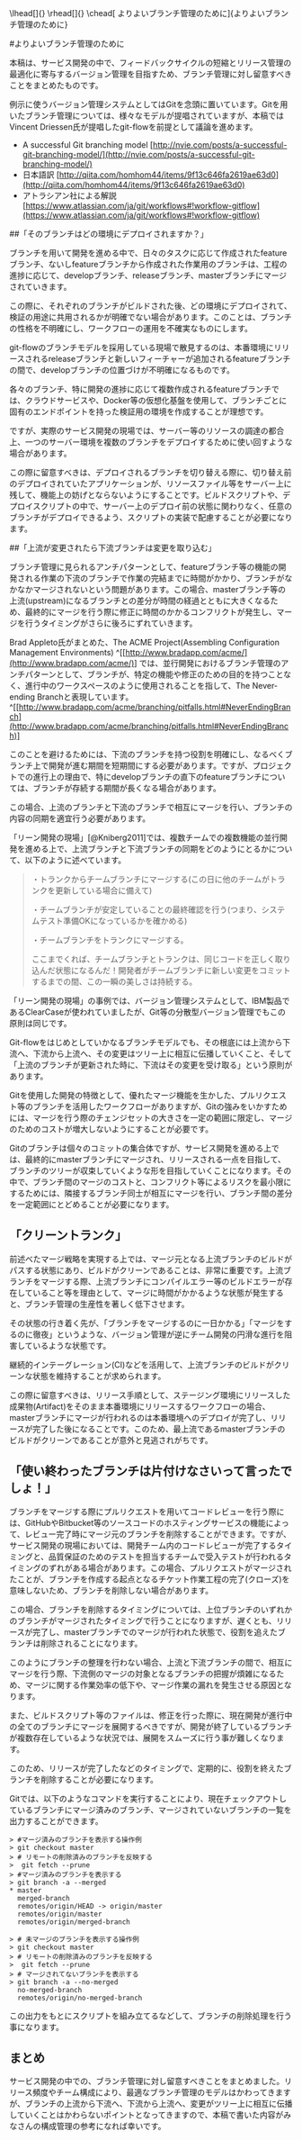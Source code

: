 \lhead[]{}
\rhead[]{}
\chead[ よりよいブランチ管理のために]{よりよいブランチ管理のために}

#よりよいブランチ管理のために

本稿は、サービス開発の中で、フィードバックサイクルの短縮とリリース管理の最適化に寄与するバージョン管理を目指すため、ブランチ管理に対し留意すべきことをまとめたものです。

例示に使うバージョン管理システムとしてはGitを念頭に置いています。Gitを用いたブランチ管理については、様々なモデルが提唱されていますが、本稿ではVincent Driessen氏が提唱したgit-flowを前提として議論を進めます。

- A successful Git branching model [http://nvie.com/posts/a-successful-git-branching-model/](http://nvie.com/posts/a-successful-git-branching-model/)
- 日本語訳 [http://qiita.com/homhom44/items/9f13c646fa2619ae63d0](http://qiita.com/homhom44/items/9f13c646fa2619ae63d0)
- アトラシアン社による解説 [https://www.atlassian.com/ja/git/workflows#!workflow-gitflow](https://www.atlassian.com/ja/git/workflows#!workflow-gitflow)

##「そのブランチはどの環境にデプロイされますか？」

ブランチを用いて開発を進める中で、日々のタスクに応じて作成されたfeatureブランチ、ないしfeatureブランチから作成された作業用のブランチは、工程の進捗に応じて、developブランチ、releaseブランチ、masterブランチにマージされていきます。

この際に、それぞれのブランチがビルドされた後、どの環境にデプロイされて、検証の用途に共用されるかが明確でない場合があります。このことは、ブランチの性格を不明確にし、ワークフローの運用を不確実なものにします。

git-flowのブランチモデルを採用している現場で散見するのは、本番環境にリリースされるreleaseブランチと新しいフィーチャーが追加されるfeatureブランチの間で、developブランチの位置づけが不明確になるものです。

各々のブランチ、特に開発の進捗に応じて複数作成されるfeatureブランチでは、クラウドサービスや、Docker等の仮想化基盤を使用して、ブランチごとに固有のエンドポイントを持った検証用の環境を作成することが理想です。

ですが、実際のサービス開発の現場では、サーバー等のリソースの調達の都合上、一つのサーバー環境を複数のブランチをデプロイするために使い回すような場合があります。

この際に留意すべきは、デプロイされるブランチを切り替える際に、切り替え前のデプロイされていたアプリケーションが、リソースファイル等をサーバー上に残して、機能上の妨げとならないようにすることです。ビルドスクリプトや、デプロイスクリプトの中で、サーバー上のデプロイ前の状態に関わりなく、任意のブランチがデプロイできるよう、スクリプトの実装で配慮することが必要になります。


##「上流が変更されたら下流ブランチは変更を取り込む」

ブランチ管理に見られるアンチパターンとして、featureブランチ等の機能の開発される作業の下流のブランチで作業の完結までに時間がかかり、ブランチがなかなかマージされないという問題があります。この場合、masterブランチ等の上流(upstream)になるブランチとの差分が時間の経過とともに大きくなるため、最終的にマージを行う際に修正に時間のかかるコンフリクトが発生し、マージを行うタイミングがさらに後ろにずれていきます。

Brad Appleto氏がまとめた、The ACME Project(Assembling Configuration Management Environments) ^[[http://www.bradapp.com/acme/](http://www.bradapp.com/acme/)] では、並行開発におけるブランチ管理のアンチパターンとして、ブランチが、特定の機能や修正のための目的を持つことなく、進行中のワークスペースのように使用されることを指して、The Never-ending Branchと表現しています。^[[http://www.bradapp.com/acme/branching/pitfalls.html#NeverEndingBranch](http://www.bradapp.com/acme/branching/pitfalls.html#NeverEndingBranch)]

このことを避けるためには、下流のブランチを持つ役割を明確にし、なるべくブランチ上で開発が進む期間を短期間にする必要があります。ですが、プロジェクトでの進行上の理由で、特にdevelopブランチの直下のfeatureブランチについては、ブランチが存続する期間が長くなる場合があります。

この場合、上流のブランチと下流のブランチで相互にマージを行い、ブランチの内容の同期を適宜行う必要があります。

「リーン開発の現場」[@Kniberg2011]では、複数チームでの複数機能の並行開発を進める上で、上流ブランチと下流ブランチの同期をどのようにとるかについて、以下のように述べています。

>	・トランクからチームブランチにマージする(この日に他のチームがトランクを更新している場合に備えて)
>
>	・チームブランチが安定していることの最終確認を行う(つまり、システムテスト準備OKになっているかを確かめる)
>
>	・チームブランチをトランクにマージする。
>
> ここまでくれば、チームブランチとトランクは、同じコードを正しく取り込んだ状態になるんだ！開発者がチームブランチに新しい変更をコミットするまでの間、この一瞬の美しさは持続する。

「リーン開発の現場」の事例では、バージョン管理システムとして、IBM製品であるClearCaseが使われていましたが、Git等の分散型バージョン管理でもこの原則は同じです。

Git-flowをはじめとしていかなるブランチモデルでも、その根底には上流から下流へ、下流から上流へ、その変更はツリー上に相互に伝播していくこと、そして「上流のブランチが更新された時に、下流はその変更を受け取る」という原則があります。

Gitを使用した開発の特徴として、優れたマージ機能を生かした、プルリクエスト等のブランチを活用したワークフローがありますが、Gitの強みをいかすためには、マージを行う際のチェンジセットの大きさを一定の範囲に限定し、マージのためのコストが増大しないようにすることが必要です。

Gitのブランチは個々のコミットの集合体ですが、サービス開発を進める上では、最終的にmasterブランチにマージされ、リリースされる一点を目指して、ブランチのツリーが収束していくような形を目指していくことになります。その中で、ブランチ間のマージのコストと、コンフリクト等によるリスクを最小限にするためには、隣接するブランチ同士が相互にマージを行い、ブランチ間の差分を一定範囲にとどめることが必要になります。

## 「クリーントランク」

前述べたマージ戦略を実現する上では、マージ元となる上流ブランチのビルドがパスする状態にあり、ビルドがクリーンであることは、非常に重要です。上流ブランチをマージする際、上流ブランチにコンパイルエラー等のビルドエラーが存在していること等を理由として、マージに時間がかかるような状態が発生すると、ブランチ管理の生産性を著しく低下させます。

その状態の行き着く先が、「ブランチをマージするのに一日かかる」「マージをするのに徹夜」というような、バージョン管理が逆にチーム開発の円滑な進行を阻害しているような状態です。

継続的インテーグレーション(CI)などを活用して、上流ブランチのビルドがクリーンな状態を維持することが求められます。

この際に留意すべきは、リリース手順として、ステージング環境にリリースした成果物(Artifact)をそのまま本番環境にリリースするワークフローの場合、masterブランチにマージが行われるのは本番環境へのデプロイが完了し、リリースが完了した後になることです。このため、最上流であるmasterブランチのビルドがクリーンであることが意外と見逃されがちです。

## 「使い終わったブランチは片付けなさいって言ったでしょ！」

ブランチをマージする際にプルリクエストを用いてコードレビューを行う際には、GitHubやBitbucket等のソースコードのホスティングサービスの機能によって、レビュー完了時にマージ元のブランチを削除することができます。ですが、サービス開発の現場においては、開発チーム内のコードレビューが完了するタイミングと、品質保証のためのテストを担当するチームで受入テストが行われるタイミングのずれがある場合があります。この場合、プルリクエストがマージされたことが、ブランチを作成する起点となるチケット作業工程の完了(クローズ)を意味しないため、ブランチを削除しない場合があります。

この場合、ブランチを削除するタイミングについては、上位ブランチのいずれかのブランチがマージされたタイミングで行うことになりますが、遅くとも、リリースが完了し、masterブランチでのマージが行われた状態で、役割を追えたブランチは削除されることになります。

このようにブランチの整理を行わない場合、上流と下流ブランチの間で、相互にマージを行う際、下流側のマージの対象となるブランチの把握が煩雑になるため、マージに関する作業効率の低下や、マージ作業の漏れを発生させる原因となります。

また、ビルドスクリプト等のファイルは、修正を行った際に、現在開発が進行中の全てのブランチにマージを展開するべきですが、開発が終了しているブランチが複数存在しているような状況では、展開をスムーズに行う事が難しくなります。

このため、リリースが完了したなどのタイミングで、定期的に、役割を終えたブランチを削除することが必要になります。

Gitでは、以下のようなコマンドを実行することにより、現在チェックアウトしているブランチにマージ済みのブランチ、マージされていないブランチの一覧を出力することができます。


```
> #マージ済みのブランチを表示する操作例
> git checkout master
> # リモートの削除済みのブランチを反映する
>  git fetch --prune
> #マージ済みのブランチを表示する
> git branch -a --merged
* master
  merged-branch
  remotes/origin/HEAD -> origin/master
  remotes/origin/master
  remotes/origin/merged-branch
```


```
> # 未マージのブランチを表示する操作例
> git checkout master
> # リモートの削除済みのブランチを反映する
>  git fetch --prune
> # マージされてないブランチを表示する
> git branch -a --no-merged
  no-merged-branch
  remotes/origin/no-merged-branch
```
この出力をもとにスクリプトを組み立てるなどして、ブランチの削除処理を行う事になります。

## まとめ

サービス開発の中での、ブランチ管理に対し留意すべきことをまとめました。リリース頻度やチーム構成により、最適なブランチ管理のモデルはかわってきますが、ブランチの上流から下流へ、下流から上流へ、変更がツリー上に相互に伝播していくことはかわらないポイントとなってきますので、本稿で書いた内容がみなさんの構成管理の参考になれば幸いです。



